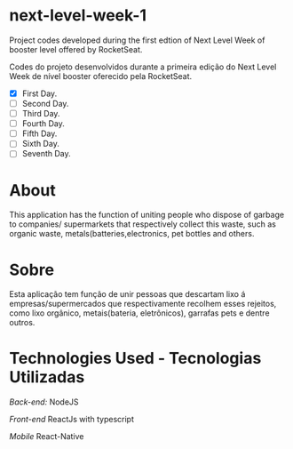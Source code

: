 # next-level-week-1


  Project codes developed during the first edtion of Next Level Week of  booster  level offered by RocketSeat.
  
  Codes do projeto desenvolvidos durante a primeira edição do Next Level Week de nível booster oferecido pela RocketSeat.

- [X] First Day.
- [ ] Second Day.
- [ ] Third Day.
- [ ] Fourth Day.
- [ ] Fifth Day.
- [ ] Sixth Day.
- [ ] Seventh Day.

# About

  This application has the function of uniting people who dispose of garbage to companies/ supermarkets that
respectively collect this waste, such as organic waste, metals(batteries,electronics, pet bottles and others.

# Sobre
  
  Esta aplicação tem função de unir pessoas que descartam lixo á empresas/supermercados que respectivamente
recolhem esses rejeitos, como lixo orgânico, metais(bateria, eletrônicos), garrafas pets e dentre outros.

# Technologies Used - Tecnologias Utilizadas

*Back-end:*
  NodeJS
  
 *Front-end*
  ReactJs with typescript
  
 *Mobile*
  React-Native
